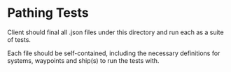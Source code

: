 # Pathing Tests

Client should final all .json files under this directory and run each
as a suite of tests.

Each file should be self-contained, including the necessary definitions
for systems, waypoints and ship(s) to run the tests with.
